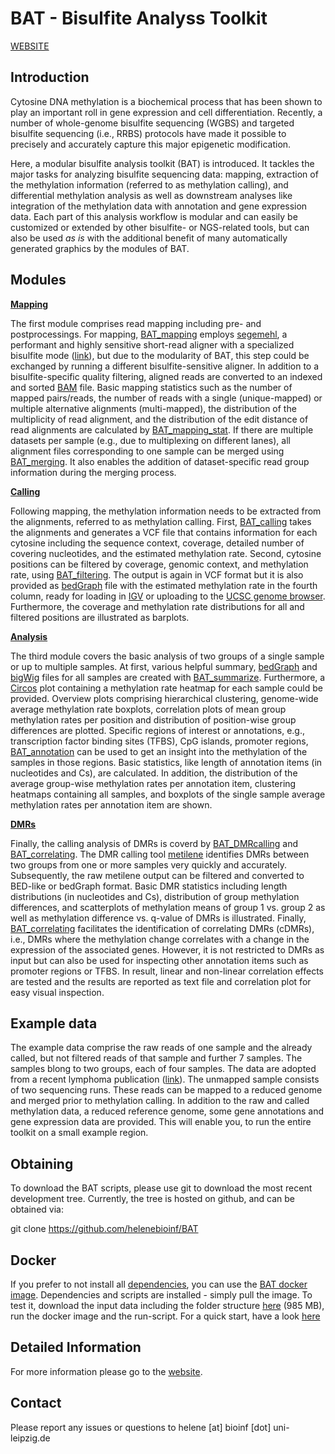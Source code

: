# BAT - Bisulfite Analyss Toolkit

[WEBSITE](http://www.bioinf.uni-leipzig.de/Software/BAT/)

## Introduction

Cytosine DNA methylation is a biochemical process that has been shown
to play an important roll in gene expression and cell
differentiation. Recently, a number of whole-genome bisulfite
sequencing (WGBS) and targeted bisulfite sequencing (i.e., RRBS)
protocols have made it possible to precisely and accurately capture
this major epigenetic modification.

Here, a modular bisulfite analysis toolkit (BAT) is introduced. It
tackles the major tasks for analyzing bisulfite sequencing data:
mapping, extraction of the methylation information (referred to as
methylation calling), and differential methylation analysis as well as
downstream analyses like integration of the methylation data with
annotation and gene expression data. Each part of this analysis
workflow is modular and can easily be customized or extended by other
bisulfite- or NGS-related tools, but can also be used *as is* with the
additional benefit of many automatically generated graphics by the
modules of BAT.


## Modules
[**Mapping**](http://www.bioinf.uni-leipzig.de/Software/BAT/mapping)

The first module comprises read mapping including pre- and
postprocessings. For mapping, [BAT_mapping](http://www.bioinf.uni-leipzig.de/Software/BAT/mapping.md#mapping)
employs
[segemehl](http://www.bioinf.uni-leipzig.de/Software/segemehl/), a
performant and highly sensitive short-read aligner with a specialized
bisulfite mode
([link](http://bioinformatics.oxfordjournals.org/content/28/13/1698.long)),
but due to the modularity of BAT, this step could be exchanged by
running a different bisulfite-sensitive aligner. In addition to a
bisulfite-specific quality filtering, aligned reads are converted to
an indexed and sorted
[BAM](https://samtools.github.io/hts-specs/SAMv1.pdf) file. Basic
mapping statistics such as the number of mapped pairs/reads, the
number of reads with a single (unique-mapped) or multiple alternative
alignments (multi-mapped), the distribution of the multiplicity of
read alignment, and the distribution of the edit distance of read
alignments are calculated by
[BAT_mapping_stat](http://www.bioinf.uni-leipzig.de/Software/BAT/mapping.md#statistics). If there are multiple
datasets per sample (e.g., due to multiplexing on different lanes),
all alignment files corresponding to one sample can be merged using
[BAT_merging](http://www.bioinf.uni-leipzig.de/Software/BAT/mapping.md#merging). It also enables the addition of
dataset-specific read group information during the merging process.

[**Calling**](http://www.bioinf.uni-leipzig.de/Software/BAT/calling)

Following mapping, the methylation information needs to be extracted
from the alignments, referred to as methylation calling. First,
[BAT_calling](http://www.bioinf.uni-leipzig.de/Software/BAT/calling.md#calling) takes the alignments and generates
a VCF file that contains information for each cytosine including the
sequence context, coverage, detailed number of covering nucleotides,
and the estimated methylation rate.  Second, cytosine positions can be
filtered by coverage, genomic context, and methylation rate, using
[BAT_filtering](http://www.bioinf.uni-leipzig.de/Software/BAT/calling.md#filtering). The output is again in VCF
format but it is also provided as
[bedGraph](http://genome.ucsc.edu/FAQ/FAQformat.html#format1.8) file
with the estimated methylation rate in the fourth column, ready for
loading in [IGV](https://www.broadinstitute.org/igv/) or uploading to
the [UCSC genome browser](https://genome.ucsc.edu). Furthermore, the
coverage and methylation rate distributions for all and filtered
positions are illustrated as barplots.

[**Analysis**](http://www.bioinf.uni-leipzig.de/Software/BAT/analysis)

The third module covers the basic analysis of two
groups of a single sample or up to multiple samples. At first, various
helpful summary,
[bedGraph](http://genome.ucsc.edu/FAQ/FAQformat.html#format1.8) and
[bigWig](https://genome.ucsc.edu/goldenpath/help/bigWig.html) files
for all samples are created with
[BAT_summarize](http://www.bioinf.uni-leipzig.de/Software/BAT/analysis.md#summarize). Furthermore, a
[Circos](http://circos.ca) plot containing a methylation rate heatmap
for each sample could be provided. Overview plots comprising
hierarchical clustering, genome-wide average methylation rate
boxplots, correlation plots of mean group methylation rates per
position and distribution of position-wise group differences are
plotted.  Specific regions of interest or annotations, e.g.,
transcription factor binding sites (TFBS), CpG islands, promoter
regions, [BAT_annotation](http://www.bioinf.uni-leipzig.de/Software/BAT/analysis.md#annotation) can be used to get
an insight into the methylation of the samples in those regions. Basic
statistics, like length of annotation items (in nucleotides and Cs),
are calculated. In addition, the distribution of the average
group-wise methylation rates per annotation item, clustering heatmaps
containing all samples, and boxplots of the single sample average
methylation rates per annotation item are shown.

[**DMRs**](http://www.bioinf.uni-leipzig.de/Software/BAT/dmrs)

Finally, the calling analysis of DMRs is coverd by
[BAT_DMRcalling](http://www.bioinf.uni-leipzig.de/Software/BAT/dmrs.md#calling) and
[BAT_correlating](http://www.bioinf.uni-leipzig.de/Software/BAT/dmrs.md#correlating). The DMR calling tool
[metilene](http://www.bioinf.uni-leipzig.de/Software/metilene/)
identifies DMRs between two groups from one or more samples very
quickly and accurately. Subsequently, the raw metilene output can be
filtered and converted to BED-like or bedGraph format. Basic DMR
statistics including length distributions (in nucleotides and Cs),
distribution of group methylation differences, and scatterplots of
methylation means of group 1 vs. group 2 as well as methylation
difference vs. q-value of DMRs is illustrated. Finally,
[BAT_correlating](http://www.bioinf.uni-leipzig.de/Software/BAT/dmrs.md#correlating) facilitates the identification
of correlating DMRs (cDMRs), i.e., DMRs where the methylation change
correlates with a change in the expression of the associated
genes. However, it is not restricted to DMRs as input but can also be
used for inspecting other annotation items such as promoter regions or
TFBS. In result, linear and non-linear correlation effects are tested
and the results are reported as text file and correlation plot for
easy visual inspection.


## Example data

The example data comprise the raw reads of one sample and the already
called, but not filtered reads of that sample and further 7
samples. The samples blong to two groups, each of four samples. The
data are adopted from a recent lymphoma publication
([link](http://www.nature.com/ng/journal/v47/n11/full/ng.3413.html)). The
unmapped sample consists of two sequencing runs. These reads can be
mapped to a reduced genome and merged prior to methylation calling. In
addition to the raw and called methylation data, a reduced reference
genome, some gene annotations and gene expression data are
provided. This will enable you, to run the entire toolkit on a
small example region.


## Obtaining

To download the BAT scripts, please use git to download the most recent development tree. Currently, the tree is hosted on github, and can be obtained via:

git clone https://github.com/helenebioinf/BAT


## Docker

If you prefer to not install all [dependencies](http://www.bioinf.uni-leipzig.de/Software/BAT/install), you can use the [BAT docker image](http://www.bioinf.uni-leipzig.de/Software/BAT/install.md/#docker). 
Dependencies and scripts are installed - simply pull the image. To test it, download 
the input data including the folder structure [here](http://www.bioinf.uni-leipzig.de/Software/BAT/BAT_example_structure.tar.gz) 
(985 MB), run the docker image and the run-script. For a quick start, have a look 
[here](http://www.bioinf.uni-leipzig.de/Software/BAT/install.md/#docker)


## Detailed Information
For more information please go to the [website](http://www.bioinf.uni-leipzig.de/Software/BAT).

## Contact

Please report any issues or questions to helene [at] bioinf [dot] uni-leipzig.de
